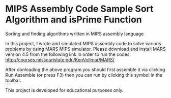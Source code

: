 # MIPS Assembly Code Sample Sort Algorithm and isPrime Function

Sorting and finding algorithms written in MIPS assembly language

In this project, I wrote and simulated MIPS assembly code to solve various problems by using MARS MIPS simulator. Please download and install MARS version 4.5 from the following link in order to run the codes:
http://courses.missouristate.edu/KenVollmar/MARS/

After donloading the above program you should first assemble it via clicking Run  Assemble (or press F3) then you can run by clicking this symbol in the toolbar.

This project is developed for educational purposes only.
